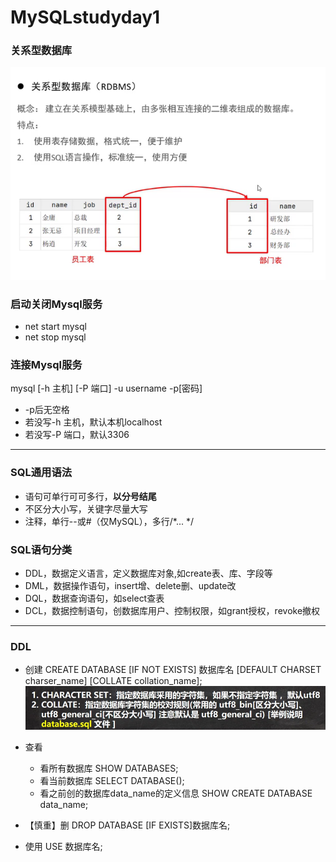 # MySQLstudyday1
### 关系型数据库
![rdbms](RDBMS2022-03-06%20164836.png)

### 启动关闭Mysql服务
* net start mysql
* net stop mysql
  
### 连接Mysql服务
mysql [-h 主机] [-P 端口] -u username -p[密码]
* -p后无空格
* 若没写-h 主机，默认本机localhost
* 若没写-P 端口，默认3306

***
### SQL通用语法
* 语句可单行可可多行，**以分号结尾**
* 不区分大小写，关键字尽量大写
* 注释，单行--或#（仅MySQL），多行/*... */
### SQL语句分类
* DDL，数据定义语言，定义数据库对象,如create表、库、字段等
* DML，数据操作语句，insert增、delete删、update改
* DQL，数据查询语句，如select查表
* DCL，数据控制语句，创数据库用户、控制权限，如grant授权，revoke撤权

***

### DDL
* 创建 CREATE DATABASE [IF NOT EXISTS] 数据库名 [DEFAULT CHARSET charser_name] [COLLATE collation_name];
  ![](creat2022-03-06%20172538.png)

* 查看
  * 看所有数据库 SHOW DATABASES;
  * 看当前数据库 SELECT DATABASE();
  * 看之前创的数据库data_name的定义信息 SHOW CREATE DATABASE data_name;

* 【慎重】删 DROP DATABASE [IF EXISTS]数据库名;

* 使用 USE 数据库名;